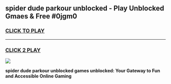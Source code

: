 
## spider dude parkour unblocked - Play Unblocked Gmaes & Free #0jgm0
<h3>
<a href="https://news.freeplayer.one?title=spider_dude_parkour_unblocked&ref=26F">CLICK TO PLAY</a></h3>
<hr>

<h3>
<a href="https://news.freeplayer.one?title=spider_dude_parkour_unblocked&ref=26F">CLICK 2 PLAY</a>
  
</h3>

<a href="https://news.freeplayer.one?title=spider_dude_parkour_unblocked&ref=26F/"><img src="https://clearcache.store/games.png"></a>


**spider dude parkour unblocked games unblocked: Your Gateway to Fun and Accessible Online Gaming**

